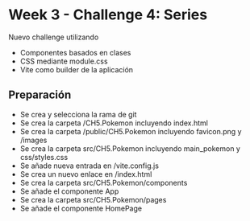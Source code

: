 # Week 3 - Challenge 4: Series

Nuevo challenge utilizando

- Componentes basados en clases
- CSS mediante module.css
- Vite como builder de la aplicación

## Preparación

- Se crea y selecciona la rama de git
- Se crea la carpeta /CH5.Pokemon incluyendo index.html
- Se crea la carpeta /public/CH5.Pokemon incluyendo favicon.png y /images
- Se crea la carpeta src/CH5.Pokemon incluyendo main_pokemon y css/styles.css
- Se añade nueva entrada en /vite.config.js
- Se crea un nuevo enlace en /index.html
- Se crea la carpeta src/CH5.Pokemon/components
- Se añade el componente App
- Se crea la carpeta src/CH5.Pokemon/pages
- Se añade el componente HomePage
